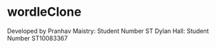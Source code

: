 # wordleClone

Developed by 
Pranhav Maistry: Student Number ST
Dylan Hall: Student Number ST10083367
